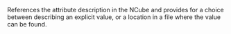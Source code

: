 References the attribute description in the NCube and provides for a choice between describing an explicit value, or a location in a file where the value can be found.